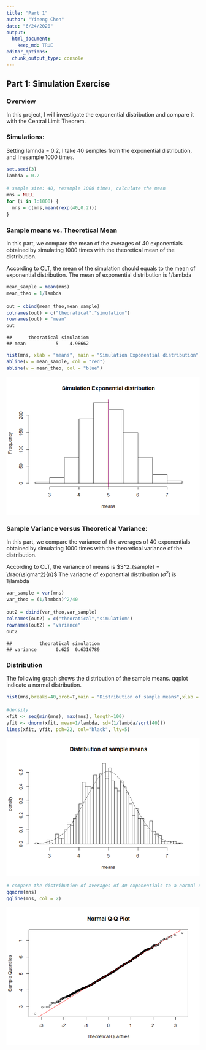 ```yaml
---
title: "Part 1"
author: "Yineng Chen"
date: "6/24/2020"
output: 
  html_document:
    keep_md: TRUE
editor_options: 
  chunk_output_type: console
---
```




## Part 1: Simulation Exercise

### Overview

In this project, I will investigate the exponential distribution and compare it with the Central Limit Theorem.

### Simulations:

Setting lamnda = 0.2, I take 40 semples from the exponential distribution, and I resample 1000 times.


```r
set.seed(3)
lambda = 0.2

# sample size: 40, resample 1000 times, calculate the mean
mns = NULL
for (i in 1:1000) {
  mns = c(mns,mean(rexp(40,0.2)))
} 
```

### Sample means vs. Theoretical Mean

In this part, we compare the mean of the averages of 40 exponentials obtained by simulating 1000 times with the theoretical mean of the distribution.

According to CLT, the mean of the simulation should equals to the mean of exponential distribution. The mean of exponential distribution is 1/lambda 


```r
mean_sample = mean(mns)
mean_theo = 1/lambda

out = cbind(mean_theo,mean_sample)
colnames(out) = c("theoratical","simulatiom")
rownames(out) = "mean"
out
```

```
##      theoratical simulatiom
## mean           5    4.98662
```

```r
hist(mns, xlab = "means", main = "Simulation Exponential distribution")
abline(v = mean_sample, col = "red")
abline(v = mean_theo, col = "blue")
```

![](Part-1_files/figure-html/unnamed-chunk-2-1.png)<!-- -->

### Sample Variance versus Theoretical Variance: 

In this part, we compare the variance of the averages of 40 exponentials obtained by simulating 1000 times with the theoretical variance of the distribution.

According to CLT, the variance of means is $S^2_{sample} = \frac{\sigma^2}{n}$
The variacne of exponential distribution ($\sigma^2$) is 1/lambda


```r
var_sample = var(mns)
var_theo = (1/lambda)^2/40

out2 = cbind(var_theo,var_sample)
colnames(out2) = c("theoratical","simulatiom")
rownames(out2) = "variance"
out2
```

```
##          theoratical simulatiom
## variance       0.625  0.6316789
```

### Distribution

The following graph shows the distribution of the sample means. qqplot indicate a normal distribution.


```r
hist(mns,breaks=40,prob=T,main = "Distribution of sample means",xlab = "means",ylab="density")

#density
xfit <- seq(min(mns), max(mns), length=100)
yfit <- dnorm(xfit, mean=1/lambda, sd=(1/lambda/sqrt(40)))
lines(xfit, yfit, pch=22, col="black", lty=5)
```

![](Part-1_files/figure-html/unnamed-chunk-4-1.png)<!-- -->

```r
# compare the distribution of averages of 40 exponentials to a normal distribution with qqplot
qqnorm(mns)
qqline(mns, col = 2)
```

![](Part-1_files/figure-html/unnamed-chunk-4-2.png)<!-- -->




